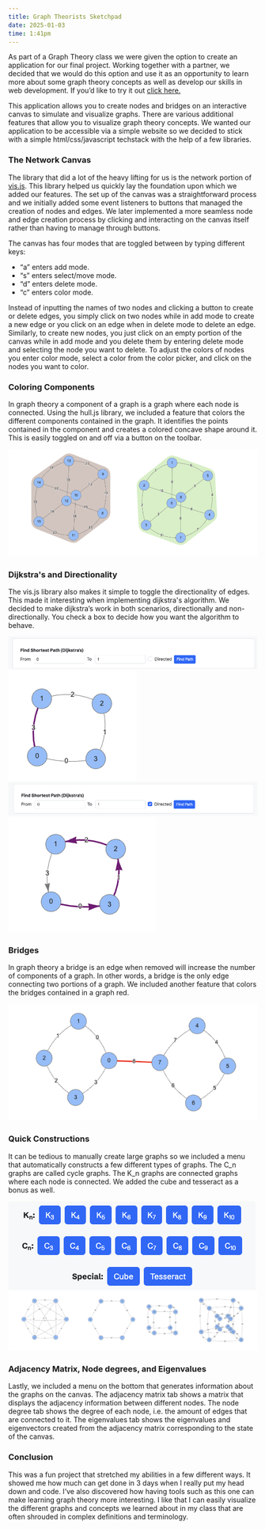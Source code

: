 ```yaml
---
title: Graph Theorists Sketchpad
date: 2025-01-03
time: 1:41pm
---
```


As part of a Graph Theory class we were given the option to create an application for our final project. Working together with a partner, we decided that we would do this option and use it as an opportunity to learn more about some graph theory concepts as well as develop our skills in web development. If you’d like to try it out [click here.](https://jambr0li.github.io/Graph_Sketchpad/) 

This application allows you to create nodes and bridges on an interactive canvas to simulate and visualize graphs. There are various additional features that allow you to visualize graph theory concepts. We wanted our application to be accessible via a simple website so we decided to stick with a simple html/css/javascript techstack with the help of a few libraries. 

### The Network Canvas

The library that did a lot of the heavy lifting for us is the network portion of [vis.js](https://visjs.github.io/vis-network/docs/network/index.html). This library helped us quickly lay the foundation upon which we added our features. The set up of the canvas was a straightforward process and we initially added some event listeners to buttons that managed the creation of nodes and edges. We later implemented a more seamless node and edge creation process by clicking and interacting on the canvas itself rather than having to manage through buttons. 

The canvas has four modes that are toggled between by typing different keys:

- “a” enters add mode.
- “s” enters select/move mode.
- “d” enters delete mode.
- “c” enters color mode.

Instead of inputting the names of two nodes and clicking a button to create or delete edges, you simply click on two nodes while in add mode to create a new edge or you click on an edge when in delete mode to delete an edge. Similarly, to create new nodes, you just click on an empty portion of the canvas while in add mode and you delete them by entering delete mode and selecting the node you want to delete. To adjust the colors of nodes you enter color mode, select a color from the color picker, and click on the nodes you want to color. 

### Coloring Components

In graph theory a component of a graph is a graph where each node is connected. Using the hull.js library, we included a feature that colors the different components contained in the graph. It identifies the points contained in the component and creates a colored concave shape around it. This is easily toggled on and off via a button on the toolbar. 

<img class="responsive-img" src="/static/images/colored_components.png" alt="Colored Components">

### Dijkstra's and Directionality

The vis.js library also makes it simple to toggle the directionality of edges. This made it interesting when implementing dijkstra's algorithm. We decided to make dijkstra’s work in both scenarios, directionally and non-directionally. You check a box to decide how you want the algorithm to behave.

<img class="responsive-img" src="/static/images/direction_off_toggle.png" alt="Direction Off Toggle">
<img class="responsive-img" src="/static/images/undirected_coloring.png" alt="Undirected Graph Coloring">
<img class="responsive-img" src="/static/images/direction_on_toggle.png" alt="Direction On Toggle">
<img class="responsive-img" src="/static/images/directed_coloring.png" alt="Directed Graph Coloring">


### Bridges

In graph theory a bridge is an edge when removed will increase the number of components of a graph. In other words, a bridge is the only edge connecting two portions of a graph. We included another feature that colors the bridges contained in a graph red. 

<img class="responsive-img" src="/static/images/bridge_coloring.png" alt="Bridge Coloring">

### Quick Constructions

It can be tedious to manually create large graphs so we included a menu that automatically constructs a few different types of graphs. The C_n graphs are called cycle graphs. The K_n graphs are connected graphs where each node is connected. We added the cube and tesseract as a bonus as well. 

<img class="responsive-img" src="/static/images/quick_construction_menu.png" alt="Quick Construction Menu">
<img class="responsive-img" src="/static/images/quick_construction_examples.png" alt="Quick Construction examples">


### Adjacency Matrix, Node degrees, and Eigenvalues

Lastly, we included a menu on the bottom that generates information about the graphs on the canvas. The adjacency matrix tab shows a matrix that displays the adjacency information between different nodes. The node degree tab shows the degree of each node, i.e. the amount of edges that are connected to it. The eigenvalues tab shows the eigenvalues and eigenvectors created from the adjacency matrix corresponding to the state of the canvas. 

### Conclusion

This was a fun project that stretched my abilities in a few different ways. It showed me how much can get done in 3 days when I really put my head down and code. I’ve also discovered how having tools such as this one can make learning graph theory more interesting. I like that I can easily visualize the different graphs and concepts we learned about in my class that are often shrouded in complex definitions and terminology.